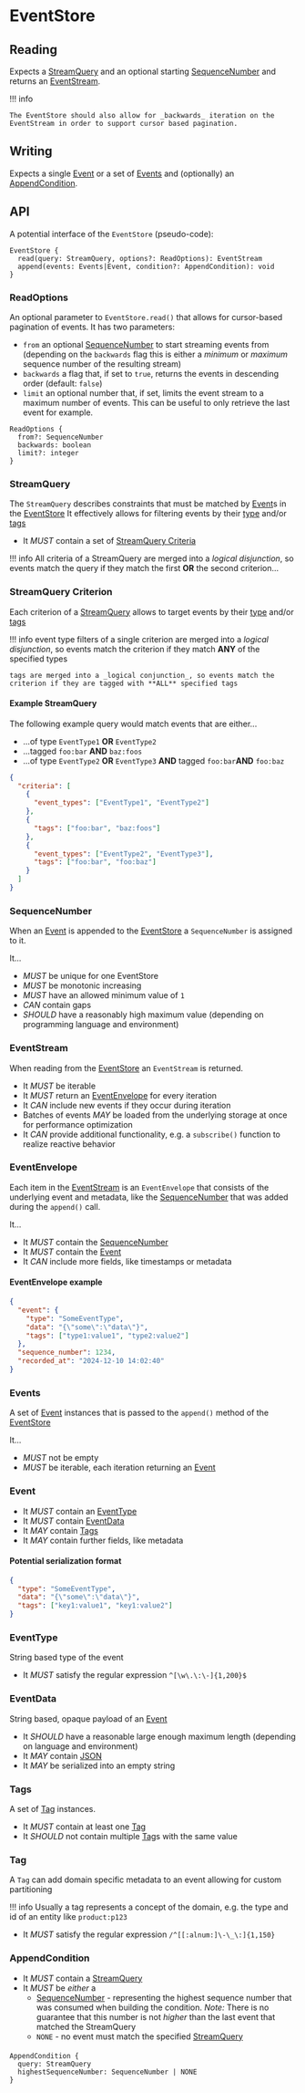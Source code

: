 # EventStore

## Reading

Expects a [StreamQuery](#StreamQuery) and an optional starting [SequenceNumber](#SequenceNumber) and returns an [EventStream](#EventStream).

!!! info

    The EventStore should also allow for _backwards_ iteration on the EventStream in order to support cursor based pagination.

## Writing

Expects a single [Event](#Event) or a set of [Events](#Events) and (optionally) an [AppendCondition](#AppendCondition).

## API

A potential interface of the `EventStore` (pseudo-code):

```
EventStore {
  read(query: StreamQuery, options?: ReadOptions): EventStream
  append(events: Events|Event, condition?: AppendCondition): void
}
```

### ReadOptions

An optional parameter to `EventStore.read()` that allows for cursor-based pagination of events.
It has two parameters:

- `from` an optional [SequenceNumber](#SequenceNumber) to start streaming events from (depending on the `backwards` flag this is either a _minimum_ or _maximum_ sequence number of the resulting stream)
- `backwards` a flag that, if set to `true`, returns the events in descending order (default: `false`)
- `limit` an optional number that, if set, limits the event stream to a maximum number of events. This can be useful to only retrieve the last event for example.

```
ReadOptions {
  from?: SequenceNumber
  backwards: boolean
  limit?: integer
}
```

### StreamQuery

The `StreamQuery` describes constraints that must be matched by [Event](#Event)s in the [EventStore](#EventStore)
It effectively allows for filtering events by their [type](#EventType) and/or [tags](#Tags)

- It _MUST_ contain a set of [StreamQuery Criteria](#StreamQuery-Criterion)

!!! info
    All criteria of a StreamQuery are merged into a _logical disjunction_, so events match the query if they match the first **OR** the second criterion...

### StreamQuery Criterion

Each criterion of a [StreamQuery](#StreamQuery) allows to target events by their [type](#EventType) and/or [tags](#Tags)

!!! info
    event type filters of a single criterion are merged into a _logical disjunction_, so events match the criterion if they match **ANY** of the specified types
    
    tags are merged into a _logical conjunction_, so events match the criterion if they are tagged with **ALL** specified tags

#### Example StreamQuery

The following example query would match events that are either...

- ...of type `EventType1` **OR** `EventType2`
- ...tagged `foo:bar` **AND** `baz:foos`
- ...of type `EventType2` **OR** `EventType3` **AND** tagged `foo:bar`**AND** `foo:baz`

```json
{
  "criteria": [
    {
      "event_types": ["EventType1", "EventType2"]
    },
    {
      "tags": ["foo:bar", "baz:foos"]
    },
    {
      "event_types": ["EventType2", "EventType3"],
      "tags": ["foo:bar", "foo:baz"]
    }
  ]
}
```

### SequenceNumber

When an [Event](#Event) is appended to the [EventStore](#EventStore) a `SequenceNumber` is assigned to it.

It...

- _MUST_ be unique for one EventStore
- _MUST_ be monotonic increasing
- _MUST_ have an allowed minimum value of `1`
- _CAN_ contain gaps
- _SHOULD_ have a reasonably high maximum value (depending on programming language and environment)

### EventStream

When reading from the [EventStore](#EventStore) an `EventStream` is returned.

- It _MUST_ be iterable
- It _MUST_ return an [EventEnvelope](#EventEnvelope) for every iteration
- It _CAN_ include new events if they occur during iteration
- Batches of events _MAY_ be loaded from the underlying storage at once for performance optimization
- It _CAN_ provide additional functionality, e.g. a `subscribe()` function to realize reactive behavior

### EventEnvelope

Each item in the [EventStream](#EventStream) is an `EventEnvelope` that consists of the underlying event and metadata, like the [SequenceNumber](#SequenceNumber) that was added during the `append()` call.

It...

- It _MUST_ contain the [SequenceNumber](#SequenceNumber)
- It _MUST_ contain the [Event](#Event)
- It _CAN_ include more fields, like timestamps or metadata

#### EventEnvelope example

```json
{
  "event": {
    "type": "SomeEventType",
    "data": "{\"some\":\"data\"}",
    "tags": ["type1:value1", "type2:value2"]
  },
  "sequence_number": 1234,
  "recorded_at": "2024-12-10 14:02:40"
}
```

### Events

A set of [Event](#Event) instances that is passed to the `append()` method of the [EventStore](#EventStore)

It...

- _MUST_ not be empty
- _MUST_ be iterable, each iteration returning an [Event](#Event)

### Event

- It _MUST_ contain an [EventType](#EventType)
- It _MUST_ contain [EventData](#EventData)
- It _MAY_ contain [Tags](#Tags)
- It _MAY_ contain further fields, like metadata

#### Potential serialization format

```json
{
  "type": "SomeEventType",
  "data": "{\"some\":\"data\"}",
  "tags": ["key1:value1", "key1:value2"]
}
```

### EventType

String based type of the event

- It _MUST_ satisfy the regular expression `^[\w\.\:\-]{1,200}$`

### EventData

String based, opaque payload of an [Event](#Event)

- It _SHOULD_ have a reasonable large enough maximum length (depending on language and environment)
- It _MAY_ contain [JSON](https://www.json.org/)
- It _MAY_ be serialized into an empty string

### Tags

A set of [Tag](#Tag) instances.

- It _MUST_ contain at least one [Tag](#Tag)
- It _SHOULD_ not contain multiple [Tag](#Tag)s with the same value

### Tag

A `Tag` can add domain specific metadata to an event allowing for custom partitioning

!!! info
    Usually a tag represents a concept of the domain, e.g. the type and id of an entity like `product:p123`

- It _MUST_ satisfy the regular expression `/^[[:alnum:]\-\_\:]{1,150}`

### AppendCondition

- It _MUST_ contain a [StreamQuery](#StreamQuery)
- It _MUST_ be _either_ a
  - [SequenceNumber](#SequenceNumber) - representing the highest sequence number that was consumed when building the condition. *Note:* There is no guarantee that this number is not _higher_ than the last event that matched the StreamQuery
  - `NONE` - no event must match the specified [StreamQuery](#StreamQuery)

#### 

```
AppendCondition {
  query: StreamQuery
  highestSequenceNumber: SequenceNumber | NONE
}
```